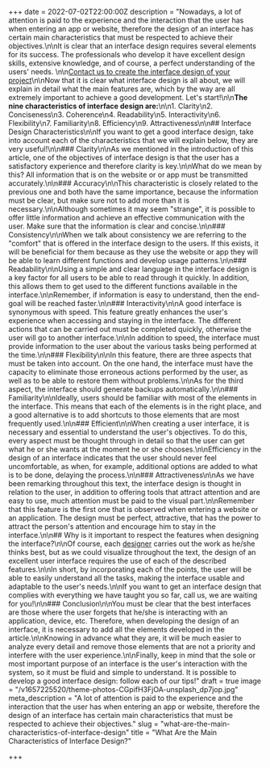 +++
date = 2022-07-02T22:00:00Z
description = "Nowadays, a lot of attention is paid to the experience and the interaction that the user has when entering an app or website, therefore the design of an interface has certain main characteristics that must be respected to achieve their objectives.\n\nIt is clear that an interface design requires several elements for its success. The professionals who develop it have excellent design skills, extensive knowledge, and of course, a perfect understanding of the users' needs. \n\n[Contact us to create the interface design of your project](/contact)\n\nNow that it is clear what interface design is all about, we will explain in detail what the main features are, which by the way are all extremely important to achieve a good development. Let's start!\n\n**The nine characteristics of interface design are:**\n\n1. Clarity\n2. Conciseness\n3. Coherence\n4. Readability\n5. Interactivity\n6. Flexibility\n7. Familiarity\n8. Efficiency\n9. Attractiveness\n\n## Interface Design Characteristics\n\nIf you want to get a good interface design, take into account each of the characteristics that we will explain below, they are very useful!\n\n### Clarity\n\nAs we mentioned in the introduction of this article, one of the objectives of interface design is that the user has a satisfactory experience and therefore clarity is key.\n\nWhat do we mean by this? All information that is on the website or or app must be transmitted accurately.\n\n### Accuracy\n\nThis characteristic is closely related to the previous one and both have the same importance, because the information must be clear, but make sure not to add more than it is necessary.\n\nAlthough sometimes it may seem \"strange\", it is possible to offer little information and achieve an effective communication with the user. Make sure that the information is clear and concise.\n\n### Consistency\n\nWhen we talk about consistency we are referring to the \"comfort\" that is offered in the interface design to the users. If this exists, it will be beneficial for them because as they use the website or app they will be able to learn different functions and develop usage patterns.\n\n### Readability\n\nUsing a simple and clear language in the interface design is a key factor for all users to be able to read through it quickly. In addition, this allows them to get used to the different functions available in the interface.\n\nRemember, if information is easy to understand, then the end-goal will be reached faster.\n\n### Interactivity\n\nA good interface is synonymous with speed. This feature greatly enhances the user's experience when accessing and staying in the interface. The different actions that can be carried out must be completed quickly, otherwise the user will go to another interface.\n\nIn addition to speed, the interface must provide information to the user about the various tasks being performed at the time.\n\n### Flexibility\n\nIn this feature, there are three aspects that must be taken into account. On the one hand, the interface must have the capacity to eliminate those erroneous actions performed by the user, as well as to be able to restore them without problems.\n\nAs for the third aspect, the interface should generate backups automatically.\n\n### Familiarity\n\nIdeally, users should be familiar with most of the elements in the interface. This means that each of the elements is in the right place, and a good alternative is to add shortcuts to those elements that are most frequently used.\n\n### Efficient\n\nWhen creating a user interface, it is necessary and essential to understand the user's objectives. To do this, every aspect must be thought through in detail so that the user can get what he or she wants at the moment he or she chooses.\n\nEfficiency in the design of an interface indicates that the user should never feel uncomfortable, as when, for example, additional options are added to what is to be done, delaying the process.\n\n### Attractiveness\n\nAs we have been remarking throughout this text, the interface design is thought in relation to the user, in addition to offering tools that attract attention and are easy to use, much attention must be paid to the visual part.\n\nRemember that this feature is the first one that is observed when entering a website or an application. The design must be perfect, attractive, that has the power to attract the person's attention and encourage him to stay in the interface.\n\n## Why is it important to respect the features when designing the interface?\n\nOf course, each [designer](https://blog.ida.cl/diseno/que-hace-disenador-interfaces/) carries out the work as he/she thinks best, but as we could visualize throughout the text, the design of an excellent user interface requires the use of each of the described features.\n\nIn short, by incorporating each of the points, the user will be able to easily understand all the tasks, making the interface usable and adaptable to the user's needs.\n\nIf you want to get an interface design that complies with everything we have taught you so far, call us, we are waiting for you!\n\n### Conclusion\n\nYou must be clear that the best interfaces are those where the user forgets that he/she is interacting with an application, device, etc. Therefore, when developing the design of an interface, it is necessary to add all the elements developed in the article.\n\nKnowing in advance what they are, it will be much easier to analyze every detail and remove those elements that are not a priority and interfere with the user experience.\n\nFinally, keep in mind that the sole or most important purpose of an interface is the user's interaction with the system, so it must be fluid and simple to understand. It is possible to develop a good interface design: follow each of our tips!"
draft = true
image = "/v1657225520/theme-photos-CGpifH3FjOA-unsplash_dp7jop.jpg"
meta_description = "A lot of attention is paid to the experience and the interaction that the user has when entering an app or website, therefore the design of an interface has certain main characteristics that must be respected to achieve their objectives."
slug = "what-are-the-main-characteristics-of-interface-design"
title = "What Are the Main Characteristics of Interface Design?"

+++
